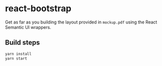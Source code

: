 # react-bootstrap

Get as far as you building the layout provided in `mockup.pdf` using the React
Semantic UI wrappers.

## Build steps

```bash
yarn install
yarn start
```
